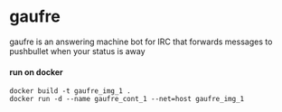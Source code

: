 # gaufre

gaufre is an answering machine bot for IRC that forwards messages to pushbullet when your status is away

#### run on docker

```
docker build -t gaufre_img_1 .
docker run -d --name gaufre_cont_1 --net=host gaufre_img_1
```
